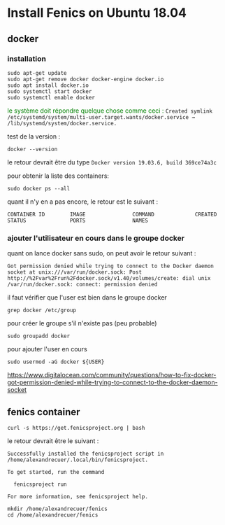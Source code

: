 # Install Fenics on Ubuntu 18.04

## docker

### installation

```
sudo apt-get update
sudo apt-get remove docker docker-engine docker.io
sudo apt install docker.io
sudo systemctl start docker
sudo systemctl enable docker
```
<span style='color:green'> le système doit répondre quelque chose comme ceci :</span>
`Created symlink /etc/systemd/system/multi-user.target.wants/docker.service → /lib/systemd/system/docker.service.`


test de la version :
```
docker --version
```
le retour devrait être du type `Docker version 19.03.6, build 369ce74a3c`

pour obtenir la liste des containers:
```
sudo docker ps --all
```
quant il n'y en a pas encore, le retour est le suivant :
```
CONTAINER ID        IMAGE               COMMAND             CREATED             STATUS              PORTS               NAMES 
```

### ajouter l'utilisateur en cours dans le groupe docker

quant on lance docker sans sudo, on peut avoir le retour suivant :
```
Got permission denied while trying to connect to the Docker daemon socket at unix:///var/run/docker.sock: Post http://%2Fvar%2Frun%2Fdocker.sock/v1.40/volumes/create: dial unix /var/run/docker.sock: connect: permission denied
```
il faut vérifier que l'user est bien dans le groupe docker
```
grep docker /etc/group
```

pour créer le groupe s'il n'existe pas (peu probable)
```
sudo groupadd docker
```

pour ajouter l'user en cours

```
sudo usermod -aG docker ${USER}
```

https://www.digitalocean.com/community/questions/how-to-fix-docker-got-permission-denied-while-trying-to-connect-to-the-docker-daemon-socket


## fenics container

```
curl -s https://get.fenicsproject.org | bash
```
le retour devrait être le suivant :
```
Successfully installed the fenicsproject script in /home/alexandrecuer/.local/bin/fenicsproject.

To get started, run the command

  fenicsproject run

For more information, see fenicsproject help.
```

```
mkdir /home/alexandrecuer/fenics
cd /home/alexandrecuer/fenics
```


